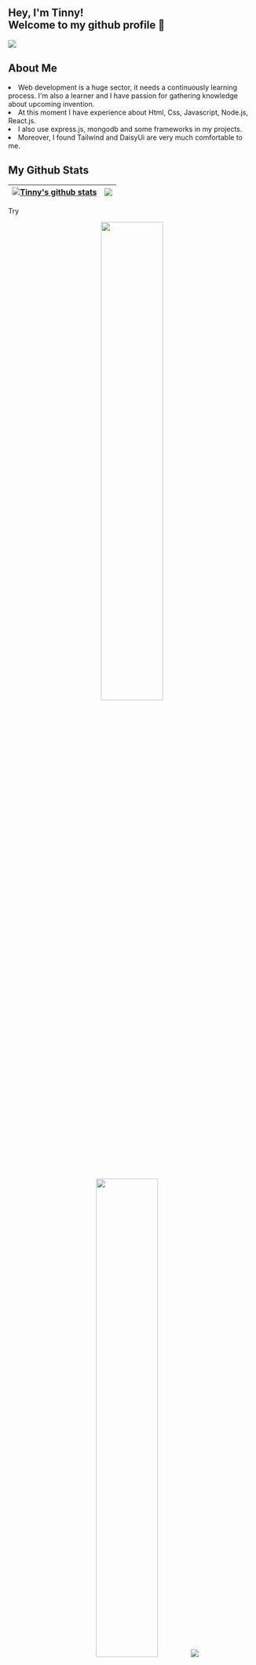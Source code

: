 ## Hey, I'm Tinny! <br> Welcome to my github profile 👋

<!--
**TinnyDatta/TinnyDatta** is a ✨ _special_ ✨ repository because its `README.md` (this file) appears on your GitHub profile.

Here are some ideas to get you started:

- 🔭 I’m currently working on ...
- 🌱 I’m currently learning ...
- 👯 I’m looking to collaborate on ...
- 🤔 I’m looking for help with ...
- 💬 Ask me about ...
- 📫 How to reach me: ...
- 😄 Pronouns: ...
- ⚡ Fun fact: ...
-->

<img src="https://i.ibb.co/fMkvY0J/1699252040022.jpg"></img>

## About Me
<li>
  Web development is a huge sector, it needs a continuously learning process. I'm also a learner and I have passion for gathering knowledge about upcoming invention.  
</li>
<li>
  At this moment I have experience about Html, Css, Javascript, Node.js, React.js.
</li>
<li>
   I also use express.js, mongodb and some frameworks in my projects.
</li>
<li>
  Moreover, I found Tailwind and DaisyUi are very much comfortable to me.
</li>

## My Github Stats
| <a href="https://github.com/TinnyDatta/github-readme-stats"><img align="center" src="https://github-readme-stats.vercel.app/api?username=TinnyDatta&show_icons=true&include_all_commits=true&theme=buefy&hide_border=true" alt="Tinny's github stats" /></a> | <a href="https://github.com/TinnyDatta/github-readme-stats"><img align="center" src="https://github-readme-stats.vercel.app/api/top-langs/?username=TinnyDatta&layout=compact&theme=buefy&hide_border=true" /></a> |
| ------------- | ------------- |

Try

<p align="center">
  <img height="50%" width="auto" src ="https://github-readme-stats.vercel.app/api?username=TinnyDatta&show_icons=true&count_private=true&theme=darcula&hide_border=true&hide=issues,contribs&bg_color=00000000">
  <img height="50%" width="auto" src ="https://github-readme-stats.vercel.app/api/top-langs/?username=TinnyDatta&layout=compact&hide_border=true&theme=darcula&bg_color=00000000&langs_count=6&hide=jupyter%20notebook,tex,css,php&exclude_repo=Pacman-AI">
  <img src ="https://github-readme-streak-stats.herokuapp.com?user=TinnyDatta&theme=darcula&hide_border=true&background=FFFFFF00">
  <br>
</p>


